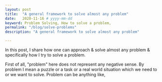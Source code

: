 ```yaml
---
layout: post
title:  "A general framework to solve almost any problem"
date:   2020-11-16 # yyyy-mm-dd
keyword: Problem Solving, How to solve a problem,  
permalink: "/blog/solve-problems"
description: "A general framework to solve almost any problem"

---
```


In this post, I share how one can approach & solve almost any problem & specifically how I try to solve a problem.

First of all, "problem" here does not represent any negative sense. By problem I mean a puzzle or a task or a real world situation which we need to or we want to solve.
Problem can be anything like,